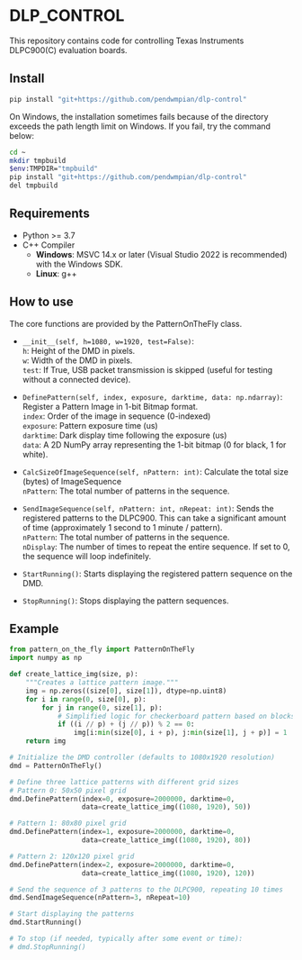# DLP_CONTROL

This repository contains code for controlling Texas Instruments DLPC900(C) evaluation boards.

## Install

```bash
pip install "git+https://github.com/pendwmpian/dlp-control"
```

On Windows, the installation sometimes fails because of the directory exceeds the path length limit on Windows. If you fail, try the command below:

```bash
cd ~
mkdir tmpbuild
$env:TMPDIR="tmpbuild"
pip install "git+https://github.com/pendwmpian/dlp-control"
del tmpbuild
```

## Requirements

- Python >= 3.7
- C++ Compiler 
  + __Windows__: MSVC 14.x or later (Visual Studio 2022 is recommended) with the Windows SDK.
  + __Linux__: g++

## How to use

The core functions are provided by the PatternOnTheFly class.

+ `__init__(self, h=1080, w=1920, test=False)`:  
    `h`: Height of the DMD in pixels.  
    `w`: Width of the DMD in pixels.  
    `test`: If True, USB packet transmission is skipped (useful for testing without a connected device).  

+ `DefinePattern(self, index, exposure, darktime, data: np.ndarray)`:
    Register a Pattern Image in 1-bit Bitmap format.  
    `index`: Order of the image in sequence (0-indexed)  
    `exposure`: Pattern exposure time (us)  
    `darktime`: Dark display time following the exposure (us)  
    `data`: A 2D NumPy array representing the 1-bit bitmap (0 for black, 1 for white).  

+ `CalcSizeOfImageSequence(self, nPattern: int)`:
    Calculate the total size (bytes) of ImageSequence  
    `nPattern`: The total number of patterns in the sequence.  

+ `SendImageSequence(self, nPattern: int, nRepeat: int)`:
    Sends the registered patterns to the DLPC900. This can take a significant amount of time (approximately 1 second to 1 minute / pattern).  
    `nPattern`: The total number of patterns in the sequence.  
    `nDisplay`: The number of times to repeat the entire sequence. If set to 0, the sequence will loop indefinitely.  

+ `StartRunning()`:
    Starts displaying the registered pattern sequence on the DMD.  

+ `StopRunning()`:
    Stops displaying the pattern sequences.  

## Example

```python
from pattern_on_the_fly import PatternOnTheFly
import numpy as np

def create_lattice_img(size, p):
    """Creates a lattice pattern image."""
    img = np.zeros((size[0], size[1]), dtype=np.uint8)
    for i in range(0, size[0], p):
        for j in range(0, size[1], p):
            # Simplified logic for checkerboard pattern based on blocks
            if ((i // p) + (j // p)) % 2 == 0:
                img[i:min(size[0], i + p), j:min(size[1], j + p)] = 1
    return img

# Initialize the DMD controller (defaults to 1080x1920 resolution)
dmd = PatternOnTheFly()

# Define three lattice patterns with different grid sizes
# Pattern 0: 50x50 pixel grid
dmd.DefinePattern(index=0, exposure=2000000, darktime=0,
                  data=create_lattice_img((1080, 1920), 50))

# Pattern 1: 80x80 pixel grid
dmd.DefinePattern(index=1, exposure=2000000, darktime=0,
                  data=create_lattice_img((1080, 1920), 80))

# Pattern 2: 120x120 pixel grid
dmd.DefinePattern(index=2, exposure=2000000, darktime=0,
                  data=create_lattice_img((1080, 1920), 120))

# Send the sequence of 3 patterns to the DLPC900, repeating 10 times
dmd.SendImageSequence(nPattern=3, nRepeat=10)

# Start displaying the patterns
dmd.StartRunning()

# To stop (if needed, typically after some event or time):
# dmd.StopRunning()
```

